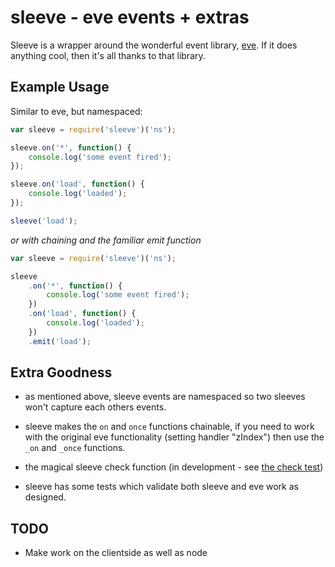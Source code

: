 # sleeve - eve events + extras

Sleeve is a wrapper around the wonderful event library, [eve](https://github.com/DmitryBaranovskiy/eve).  If it does anything cool, then it's all thanks to that library.

## Example Usage

Similar to eve, but namespaced:

```js
var sleeve = require('sleeve')('ns');

sleeve.on('*', function() {
	console.log('some event fired');
});

sleeve.on('load', function() {
	console.log('loaded');
});

sleeve('load');
```

_or with chaining and the familiar emit function_

```js
var sleeve = require('sleeve')('ns');

sleeve
	.on('*', function() {
		console.log('some event fired');
	})
	.on('load', function() {
		console.log('loaded');
	})
	.emit('load');
```

## Extra Goodness

- as mentioned above, sleeve events are namespaced so two sleeves won't capture each others events.

- sleeve makes the `on` and `once` functions chainable, if you need to work with the original eve functionality (setting handler "zIndex") then use the `_on` and `_once` functions.

- the magical sleeve check function (in development - see [the check test](https://github.com/DamonOehlman/sleeve/blob/master/test/check.js))

- sleeve has some tests which validate both sleeve and eve work as designed.

## TODO

- Make work on the clientside as well as node